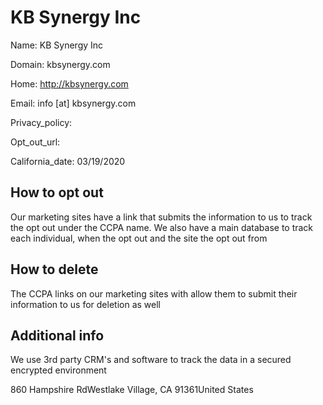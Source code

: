 
# KB Synergy Inc

Name: KB Synergy Inc

Domain: kbsynergy.com

Home: http://kbsynergy.com

Email: info [at] kbsynergy.com

Privacy_policy: 

Opt_out_url: 

California_date: 03/19/2020



## How to opt out

Our marketing sites have a link that submits the information to us to track the opt out under the CCPA name.
We also have a main database to track each individual, when the opt out and the site the opt out from

## How to delete

The CCPA links on our marketing sites with allow them to submit their information to us for deletion as well

## Additional info

We use 3rd party CRM's and software to track the data in a secured encrypted environment

860 Hampshire RdWestlake Village, CA 91361United States

